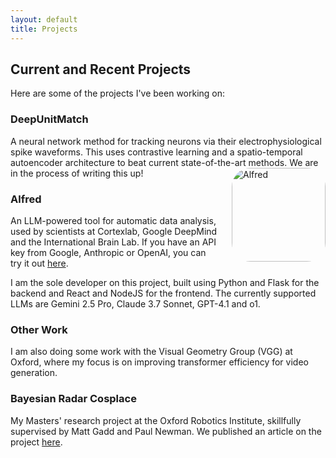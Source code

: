 ```yaml
---
layout: default
title: Projects
---
```


## Current and Recent Projects

Here are some of the projects I've been working on:

### DeepUnitMatch
A neural network method for tracking neurons via their electrophysiological spike waveforms. This uses contrastive learning and a spatio-temporal autoencoder architecture to beat current state-of-the-art methods. We are in the process of writing this up!
<img src="{{ '/assets/images/alfred-logo.png' | relative_url }}" alt="Alfred" style="float: right; width: 150px; margin-left: 20px; border-radius: 20%">
### Alfred
An LLM-powered tool for automatic data analysis, used by scientists at Cortexlab, Google DeepMind and the International Brain Lab. If you have an API key from Google, Anthropic or OpenAI, you can try it out [here](https://alfred-g6uv.onrender.com/).

I am the sole developer on this project, built using Python and Flask for the backend and React and NodeJS for the frontend. The currently supported LLMs are Gemini 2.5 Pro, Claude 3.7 Sonnet, GPT-4.1 and o1.

<!-- An LLM-powered tool for automatic data analysis, used by scientists at Cortexlab, Google DeepMind and the International Brain Lab. If you have an API key from Google, Anthropic or OpenAI, you can try it out [here](https://alfred-g6uv.onrender.com/).
<img src="{{ '/assets/images/alfred-logo.png' | relative_url }}" alt="Alfred" style="float: right; width: 150px; margin-left: 20px; border-radius: 20%">

I am the sole developer on this project, built using Python and Flask for the backend and React and NodeJS for the frontend. The currently supported LLMs are Gemini 2.5 Pro, Claude 3.7 Sonnet, GPT-4.1 and o1. -->
### Other Work
I am also doing some work with the Visual Geometry Group (VGG) at Oxford, where my focus is on improving transformer efficiency for video generation.

### Bayesian Radar Cosplace
My Masters' research project at the Oxford Robotics Institute, skillfully supervised by Matt Gadd and Paul Newman. We published an article on the project [here](https://doi.org/10.1049/rsn2.70002).